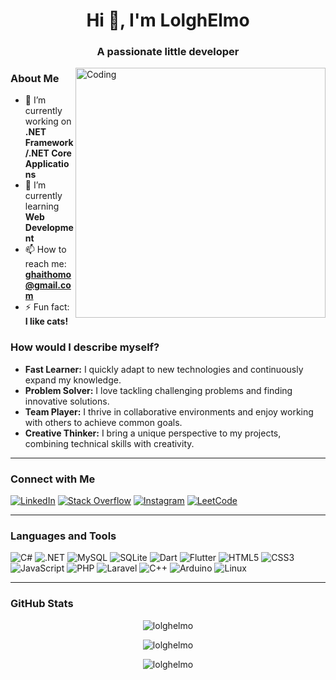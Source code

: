 <h1 align="center">Hi 👋, I'm LolghElmo</h1>
<h3 align="center">A passionate little developer</h3>

<img align="right" alt="Coding" width="400" src="https://encrypted-tbn0.gstatic.com/images?q=tbn:ANd9GcSHAWc6I8hyh3eyfSi9r-ZEoDtLqwxY_k_nrg&usqp=CAU">

### About Me

- 🔭 I’m currently working on **.NET Framework/.NET Core Applications**
- 🌱 I’m currently learning **Web Development**
- 📫 How to reach me: **ghaithomo@gmail.com**
- ⚡ Fun fact: **I like cats!**

### How would I describe myself?
- **Fast Learner:** I quickly adapt to new technologies and continuously expand my knowledge.
- **Problem Solver:** I love tackling challenging problems and finding innovative solutions.
- **Team Player:** I thrive in collaborative environments and enjoy working with others to achieve common goals.
- **Creative Thinker:** I bring a unique perspective to my projects, combining technical skills with creativity.

---

### Connect with Me

[![LinkedIn](https://img.shields.io/badge/-LinkedIn-0077B5?style=for-the-badge&logo=linkedin&logoColor=white)](https://www.linkedin.com/in/ghaith-mala-osman-536b7b25a/)
[![Stack Overflow](https://img.shields.io/badge/-Stack%20Overflow-FE7A16?style=for-the-badge&logo=stack-overflow&logoColor=white)](https://stackoverflow.com/users/13453224)
[![Instagram](https://img.shields.io/badge/-Instagram-E4405F?style=for-the-badge&logo=instagram&logoColor=white)](https://instagram.com/ghaithmala.dev)
[![LeetCode](https://img.shields.io/badge/-LeetCode-FFA116?style=for-the-badge&logo=leet-code&logoColor=white)](https://www.leetcode.com/lolghelmo)

---

### Languages and Tools

![C#](https://img.shields.io/badge/-C%23-239120?style=for-the-badge&logo=c-sharp&logoColor=white)
![.NET](https://img.shields.io/badge/-.NET-512BD4?style=for-the-badge&logo=dotnet&logoColor=white)
![MySQL](https://img.shields.io/badge/-MySQL-4479A1?style=for-the-badge&logo=mysql&logoColor=white)
![SQLite](https://img.shields.io/badge/-SQLite-003B57?style=for-the-badge&logo=sqlite&logoColor=white)
![Dart](https://img.shields.io/badge/-Dart-0175C2?style=for-the-badge&logo=dart&logoColor=white)
![Flutter](https://img.shields.io/badge/-Flutter-02569B?style=for-the-badge&logo=flutter&logoColor=white)
![HTML5](https://img.shields.io/badge/-HTML5-E34F26?style=for-the-badge&logo=html5&logoColor=white)
![CSS3](https://img.shields.io/badge/-CSS3-1572B6?style=for-the-badge&logo=css3&logoColor=white)
![JavaScript](https://img.shields.io/badge/-JavaScript-F7DF1E?style=for-the-badge&logo=javascript&logoColor=black)
![PHP](https://img.shields.io/badge/-PHP-777BB4?style=for-the-badge&logo=php&logoColor=white)
![Laravel](https://img.shields.io/badge/-Laravel-FF2D20?style=for-the-badge&logo=laravel&logoColor=white)
![C++](https://img.shields.io/badge/-C++-00599C?style=for-the-badge&logo=c%2B%2B&logoColor=white)
![Arduino](https://img.shields.io/badge/-Arduino-00979D?style=for-the-badge&logo=arduino&logoColor=white)
![Linux](https://img.shields.io/badge/-Linux-FCC624?style=for-the-badge&logo=linux&logoColor=black)

---

### GitHub Stats

<p align="center">
  <img src="https://github-readme-stats.vercel.app/api/top-langs?username=lolghelmo&show_icons=true&locale=en&layout=compact" alt="lolghelmo" />
</p>

<p align="center">
  <img src="https://github-readme-stats.vercel.app/api?username=lolghelmo&show_icons=true&locale=en" alt="lolghelmo" />
</p>

<p align="center">
  <img src="https://github-readme-streak-stats.herokuapp.com/?user=lolghelmo&" alt="lolghelmo" />
</p>
